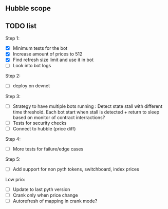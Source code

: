 ## Hubble scope

## TODO list

Step 1:
- [x] Minimum tests for the bot
- [x] Increase amount of prices to 512
- [x] Find refresh size limit and use it in bot
- [ ] Look into bot logs

Step 2:
- [ ] deploy on devnet

Step 3:
- [ ] Strategy to have multiple bots running : Detect state stall with different time threshold. Each bot start when stall is detected + return to sleep based on monitor of contract interractions?
- [ ] Tests for security checks
- [ ] Connect to hubble (price diff)

Step 4:
- [ ] More tests for failure/edge cases

Step 5:
- [ ] Add support for non pyth tokens, switchboard, index prices

Low prio:
- [ ] Update to last pyth version
- [ ] Crank only when price change
- [ ] Autorefresh of mapping in crank mode?
